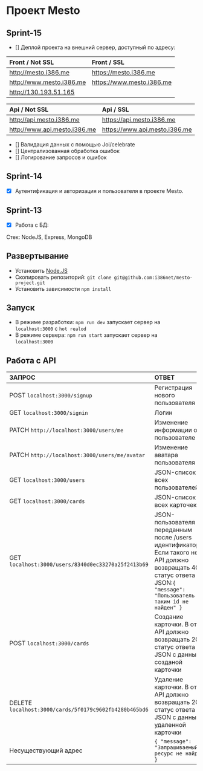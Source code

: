 # Проект Mesto

## Sprint-15 
- [] Деплой проекта на внешний сервер, доступный по адресу:

| Front / Not SSL | Front / SSL | 
| :---         |     :---       |  
| http://mesto.i386.me   | https://mesto.i386.me    |
| http://www.mesto.i386.me   | https://www.mesto.i386.me     |
| http://130.193.51.165   |      |

| Api / Not SSL | Api / SSL | 
| :---         |     :---       | 
| http://api.mesto.i386.me   | https://api.mesto.i386.me     |
| http://www.api.mesto.i386.me   | https://www.api.mesto.i386.me     |

- [] Валидация данных с помощью Joi/celebrate
- [] Централизованная обработка ошибок
- [] Логирование запросов и ошибок

## Sprint-14 
- [x] Аутентификация и авторизация и  пользователя в проекте  Mesto.

## Sprint-13
 -[x] Работа с БД: 
  
  Стек: NodeJS, Express, MongoDB

## Развертывание

- Установить [Node.JS](https://nodejs.org/en/)
- Скопировать репозиторий: `git clone git@github.com:i386net/mesto-project.git`
- Установить зависимости `npm install`

## Запуск

- В режиме разработки: `npm run dev` запускает сервер на `localhost:3000` с `hot realod`
- В режиме сервера: `npm run start` запускает сервер на `localhost:3000`

## Работа с API

| ЗАПРОС | ОТВЕТ | 
| :---         |     :---       |  
| POST `localhost:3000/signup`   | Регистрация нового пользователя     |
| GET `localhost:3000/signin`   | Логин     |
| PATCH `http://localhost:3000/users/me`   | Изменение информации о пользователе     |
| PATCH `http://localhost:3000/users/me/avatar`   | Изменение аватара пользователя     |
| GET `localhost:3000/users`   | JSON-список всех пользователей     |
| GET `localhost:3000/cards`     | JSON-список всех карточек       | 
| GET `localhost:3000/users/8340d0ec33270a25f2413b69`     | JSON-пользователя с переданным после /users идентификатором. Если такого нет, API должно возвращать 404 статус ответа и JSON:`{ "message": "Пользователь с таким id не найден" }`       | 
| POST `localhost:3000/cards`     | Создание карточки. В ответ API должно возвращать 200 статус ответа и JSON с данными созданой карточки       | 
| DELETE `localhost:3000/cards/5f0179c9602fb4280b465bd6`     | Удаление карточки. В ответ API должно возвращать 200 статус ответа и JSON с данными удаленной карточки       | 
| Несуществующий адрес     | `{ "message": "Запрашиваемый ресурс не найден" }`       | 
